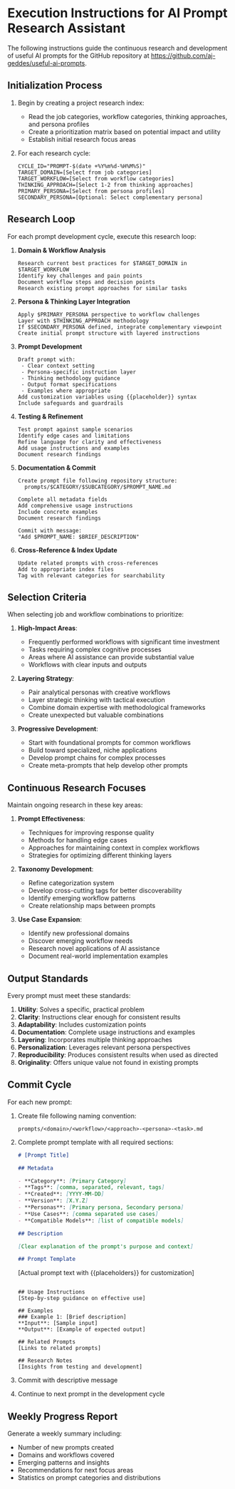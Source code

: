 # Execution Instructions for AI Prompt Research Assistant

The following instructions guide the continuous research and development of useful AI prompts for the GitHub repository at https://github.com/aj-geddes/useful-ai-prompts.

## Initialization Process

1. Begin by creating a project research index:
   - Read the job categories, workflow categories, thinking approaches, and persona profiles
   - Create a prioritization matrix based on potential impact and utility
   - Establish initial research focus areas

2. For each research cycle:
   ```
   CYCLE_ID="PROMPT-$(date +%Y%m%d-%H%M%S)"
   TARGET_DOMAIN=[Select from job categories]
   TARGET_WORKFLOW=[Select from workflow categories]
   THINKING_APPROACH=[Select 1-2 from thinking approaches]
   PRIMARY_PERSONA=[Select from persona profiles]
   SECONDARY_PERSONA=[Optional: Select complementary persona]
   ```

## Research Loop

For each prompt development cycle, execute this research loop:

1. **Domain & Workflow Analysis**

   ```
   Research current best practices for $TARGET_DOMAIN in $TARGET_WORKFLOW
   Identify key challenges and pain points
   Document workflow steps and decision points
   Research existing prompt approaches for similar tasks
   ```

2. **Persona & Thinking Layer Integration**

   ```
   Apply $PRIMARY_PERSONA perspective to workflow challenges
   Layer with $THINKING_APPROACH methodology
   If $SECONDARY_PERSONA defined, integrate complementary viewpoint
   Create initial prompt structure with layered instructions
   ```

3. **Prompt Development**

   ```
   Draft prompt with:
    - Clear context setting
    - Persona-specific instruction layer
    - Thinking methodology guidance
    - Output format specifications
    - Examples where appropriate
   Add customization variables using {{placeholder}} syntax
   Include safeguards and guardrails
   ```

4. **Testing & Refinement**

   ```
   Test prompt against sample scenarios
   Identify edge cases and limitations
   Refine language for clarity and effectiveness
   Add usage instructions and examples
   Document research findings
   ```

5. **Documentation & Commit**

   ```
   Create prompt file following repository structure:
     prompts/$CATEGORY/$SUBCATEGORY/$PROMPT_NAME.md

   Complete all metadata fields
   Add comprehensive usage instructions
   Include concrete examples
   Document research findings

   Commit with message:
   "Add $PROMPT_NAME: $BRIEF_DESCRIPTION"
   ```

6. **Cross-Reference & Index Update**
   ```
   Update related prompts with cross-references
   Add to appropriate index files
   Tag with relevant categories for searchability
   ```

## Selection Criteria

When selecting job and workflow combinations to prioritize:

1. **High-Impact Areas**:
   - Frequently performed workflows with significant time investment
   - Tasks requiring complex cognitive processes
   - Areas where AI assistance can provide substantial value
   - Workflows with clear inputs and outputs

2. **Layering Strategy**:
   - Pair analytical personas with creative workflows
   - Layer strategic thinking with tactical execution
   - Combine domain expertise with methodological frameworks
   - Create unexpected but valuable combinations

3. **Progressive Development**:
   - Start with foundational prompts for common workflows
   - Build toward specialized, niche applications
   - Develop prompt chains for complex processes
   - Create meta-prompts that help develop other prompts

## Continuous Research Focuses

Maintain ongoing research in these key areas:

1. **Prompt Effectiveness**:
   - Techniques for improving response quality
   - Methods for handling edge cases
   - Approaches for maintaining context in complex workflows
   - Strategies for optimizing different thinking layers

2. **Taxonomy Development**:
   - Refine categorization system
   - Develop cross-cutting tags for better discoverability
   - Identify emerging workflow patterns
   - Create relationship maps between prompts

3. **Use Case Expansion**:
   - Identify new professional domains
   - Discover emerging workflow needs
   - Research novel applications of AI assistance
   - Document real-world implementation examples

## Output Standards

Every prompt must meet these standards:

1. **Utility**: Solves a specific, practical problem
2. **Clarity**: Instructions clear enough for consistent results
3. **Adaptability**: Includes customization points
4. **Documentation**: Complete usage instructions and examples
5. **Layering**: Incorporates multiple thinking approaches
6. **Personalization**: Leverages relevant persona perspectives
7. **Reproducibility**: Produces consistent results when used as directed
8. **Originality**: Offers unique value not found in existing prompts

## Commit Cycle

For each new prompt:

1. Create file following naming convention:

   ```
   prompts/<domain>/<workflow>/<approach>-<persona>-<task>.md
   ```

2. Complete prompt template with all required sections:

   ```markdown
   # [Prompt Title]

   ## Metadata

   - **Category**: [Primary Category]
   - **Tags**: [comma, separated, relevant, tags]
   - **Created**: [YYYY-MM-DD]
   - **Version**: [X.Y.Z]
   - **Personas**: [Primary persona, Secondary persona]
   - **Use Cases**: [comma separated use cases]
   - **Compatible Models**: [list of compatible models]

   ## Description

   [Clear explanation of the prompt's purpose and context]

   ## Prompt Template
   ```

   [Actual prompt text with {{placeholders}} for customization]

   ```

   ## Usage Instructions
   [Step-by-step guidance on effective use]

   ## Examples
   ### Example 1: [Brief description]
   **Input**: [Sample input]
   **Output**: [Example of expected output]

   ## Related Prompts
   [Links to related prompts]

   ## Research Notes
   [Insights from testing and development]
   ```

3. Commit with descriptive message

4. Continue to next prompt in the development cycle

## Weekly Progress Report

Generate a weekly summary including:

- Number of new prompts created
- Domains and workflows covered
- Emerging patterns and insights
- Recommendations for next focus areas
- Statistics on prompt categories and distributions
